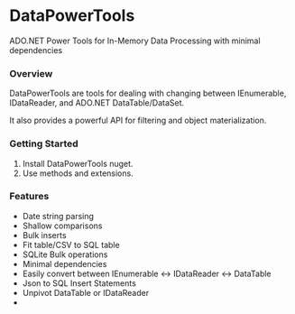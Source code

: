 # DataPowerTools
ADO.NET Power Tools for In-Memory Data Processing with minimal dependencies

### Overview

DataPowerTools are tools for dealing with changing between IEnumerable, IDataReader, and ADO.NET DataTable/DataSet. 

It also provides a powerful API for filtering and object materialization.

### Getting Started

1. Install DataPowerTools nuget.
2. Use methods and extensions.

### Features

- Date string parsing
- Shallow comparisons
- Bulk inserts
- Fit table/CSV to SQL table
- SQLite Bulk operations
- Minimal dependencies
- Easily convert between IEnumerable <-> IDataReader <-> DataTable
- Json to SQL Insert Statements
- Unpivot DataTable or IDataReader
- 